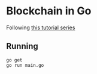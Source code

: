 # Blockchain in Go
Following [this tutorial series](https://www.youtube.com/playlist?list=PLJbE2Yu2zumC5QE39TQHBLYJDB2gfFE5Q)

## Running

```
go get
go run main.go
```
